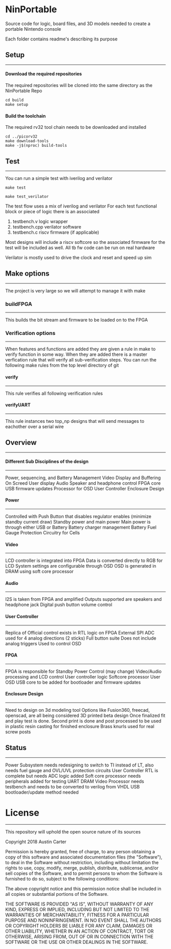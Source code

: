 # NinPortable
Source code for logic, board files, and 3D models needed to create a portable Nintendo console

Each folder contains readme's describing its purpose

## Setup
---------------------------------------
#### Download the required repositories
The required repositories will be cloned into the same directory as the NinPortable Repo

	cd build
	make setup


#### Build the toolchain
The required rv32 tool chain needs to be downloaded and installed

	cd ../picorv32
	make download-tools
	make -j$(nproc) build-tools


## Test
---------------------------------------
You can run a simple test with iverilog and verilator

	make test

	make test_verilator

The test flow uses a mix of iverilog and verilator
For each test functional block or piece of logic there is an associated 

1. testbench.v logic wrapper 
2. testbench.cpp verilator software
3. testbench.c riscv firmware (if applicable)

Most designs will include a riscv softcore so the associated firmware for the
test will be included as well. All tb fw code can be run on real hardware

Verilator is mostly used to drive the clock and reset and speed up sim

## Make options
---

The project is very large so we will attempt to manage it with make

### buildFPGA
---
This builds the bit stream and firmware to be loaded on to the FPGA

### Verification options
---
When features and functions are added they are given a rule in make to verify function in some way. When they are added there is a master verfication rule that will verify all sub-verification steps.
You can run the following make rules from the top level directory of git

#### verify
---
This rule verifies all following verification rules

#### verifyUART
---
This rule instances two top_np designs that will send messages to eachother over a serial wire


## Overview
---

#### Different Sub Disciplines of the design
---
Power, sequencing, and Battery Management
Video Display and Buffering
On Screed User display
Audio Speaker and headphone control
FPGA core
	USB firmware updates
	Processor for OSD
User Controller
Enclosure Design

#### Power
---
Controlled with Push Button  that disables regulator enables (minimize standby current draw)
	Standby power and main power
Main power is through either USB or Battery
	Battery charger management
	Battery Fuel Gauge
	Protection Circuitry for Cells

#### Video
---
LCD controller is integrated into FPGA
Data is converted directly to RGB for LCD
System settings are configurable through OSD
OSD is generated in DRAM using soft core processor

#### Audio
---
I2S is taken from FPGA and amplified
Outputs supported are speakers and headphone jack
Digital push button volume control

#### User Controller
---
Replica of Official control exists in RTL logic on FPGA
	External SPI ADC used for 4 analog directions (2 sticks)
Full button suite
	Does not include analog triggers
Used to control OSD

#### FPGA
---
FPGA is responsible for
	Standby Power Control (may change)
	Video/Audio processing and LCD control
	User controller logic
	Softcore processor
	User OSD
USB core to be added for bootloader and firmware updates

#### Enclosure Design
---
Need to design on 3d modeling tool
Options like Fusion360, freecad, openscad, are all being considered
3D printed beta design
Once finalized fit and play test is done. Second print is done and post processed to be used in plastic resin casting for finished enclosure
Brass knurls used for real screw posts


## Status
---
Power Subsystem needs redesigning to switch to TI instead of LT, also needs fuel gauge and OVL/UVL protection circuits
User Controller RTL is complete but needs ADC logic added
Soft core processor needs peripherals added for testing
	UART
	DRAM
Video Processor needs testbench and needs to be converted to verilog from VHDL
USB bootloader/update method needed


# License
---
This repository will uphold the open source nature of its sources

Copyright 2018 Austin Carter

Permission is hereby granted, free of charge, to any person obtaining a copy of this software and associated documentation files (the "Software"), to deal in the Software without restriction, including without limitation the rights to use, copy, modify, merge, publish, distribute, sublicense, and/or sell copies of the Software, and to permit persons to whom the Software is furnished to do so, subject to the following conditions:

The above copyright notice and this permission notice shall be included in all copies or substantial portions of the Software.

THE SOFTWARE IS PROVIDED "AS IS", WITHOUT WARRANTY OF ANY KIND, EXPRESS OR IMPLIED, INCLUDING BUT NOT LIMITED TO THE WARRANTIES OF MERCHANTABILITY, FITNESS FOR A PARTICULAR PURPOSE AND NONINFRINGEMENT. IN NO EVENT SHALL THE AUTHORS OR COPYRIGHT HOLDERS BE LIABLE FOR ANY CLAIM, DAMAGES OR OTHER LIABILITY, WHETHER IN AN ACTION OF CONTRACT, TORT OR OTHERWISE, ARISING FROM, OUT OF OR IN CONNECTION WITH THE SOFTWARE OR THE USE OR OTHER DEALINGS IN THE SOFTWARE.